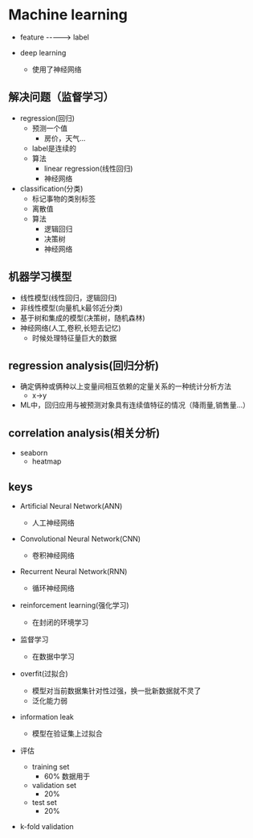 # Machine learning

+ feature -----> label

+ deep learning
     + 使用了神经网络

## 解决问题（监督学习）
+ regression(回归)
    + 预测一个值
        + 房价，天气...
    + label是连续的
    + 算法
        + linear regression(线性回归)
        + 神经网络
+ classification(分类)
    + 标记事物的类别标签
    + 离散值
    + 算法
        + 逻辑回归
        + 决策树
        + 神经网络

## 机器学习模型
+ 线性模型(线性回归，逻辑回归)
+ 非线性模型(向量机,k最邻近分类)
+ 基于树和集成的模型(决策树，随机森林)
+ 神经网络(人工,卷积,长短去记忆)
    + 时候处理特征量巨大的数据

## regression analysis(回归分析)
+ 确定俩种或俩种以上变量间相互依赖的定量关系的一种统计分析方法
    + x->y
+ ML中，回归应用与被预测对象具有连续值特征的情况（降雨量,销售量...）

## correlation analysis(相关分析)
+ seaborn
    + heatmap

## keys
+ Artificial Neural Network(ANN)
    + 人工神经网络
+ Convolutional Neural Network(CNN)
    + 卷积神经网络
+ Recurrent Neural Network(RNN)
    + 循环神经网络

+ reinforcement learning(强化学习)
    + 在封闭的环境学习

+ 监督学习
    + 在数据中学习

+ overfit(过拟合)
    + 模型对当前数据集针对性过强，换一批新数据就不灵了
    + 泛化能力弱

+ information leak
    + 模型在验证集上过拟合

+ 评估
    + training set
        + 60% 数据用于
    + validation set
        + 20%
    + test set
        + 20%

+ k-fold validation
